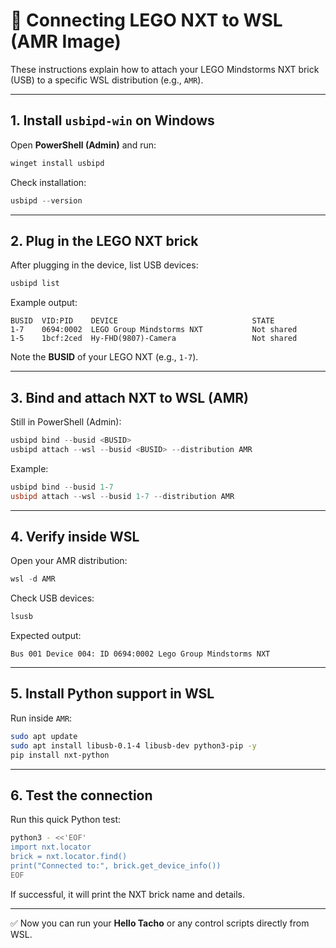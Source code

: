 # 🚀 Connecting LEGO NXT to WSL (AMR Image)

These instructions explain how to attach your LEGO Mindstorms NXT brick (USB) to a specific WSL distribution (e.g., `AMR`).

---

## 1. Install `usbipd-win` on Windows
Open **PowerShell (Admin)** and run:

```powershell
winget install usbipd
```

Check installation:

```powershell
usbipd --version
```

---

## 2. Plug in the LEGO NXT brick
After plugging in the device, list USB devices:

```powershell
usbipd list
```

Example output:

```
BUSID  VID:PID    DEVICE                              STATE
1-7    0694:0002  LEGO Group Mindstorms NXT           Not shared
1-5    1bcf:2ced  Hy-FHD(9807)-Camera                 Not shared
```

Note the **BUSID** of your LEGO NXT (e.g., `1-7`).

---

## 3. Bind and attach NXT to WSL (AMR)
Still in PowerShell (Admin):

```powershell
usbipd bind --busid <BUSID>
usbipd attach --wsl --busid <BUSID> --distribution AMR
```

Example:
```powershell
usbipd bind --busid 1-7
usbipd attach --wsl --busid 1-7 --distribution AMR
```

---

## 4. Verify inside WSL
Open your AMR distribution:

```powershell
wsl -d AMR
```

Check USB devices:

```bash
lsusb
```

Expected output:
```
Bus 001 Device 004: ID 0694:0002 Lego Group Mindstorms NXT
```

---

## 5. Install Python support in WSL
Run inside `AMR`:

```bash
sudo apt update
sudo apt install libusb-0.1-4 libusb-dev python3-pip -y
pip install nxt-python
```

---

## 6. Test the connection
Run this quick Python test:

```bash
python3 - <<'EOF'
import nxt.locator
brick = nxt.locator.find()
print("Connected to:", brick.get_device_info())
EOF
```

If successful, it will print the NXT brick name and details.

---

✅ Now you can run your **Hello Tacho** or any control scripts directly from WSL.
